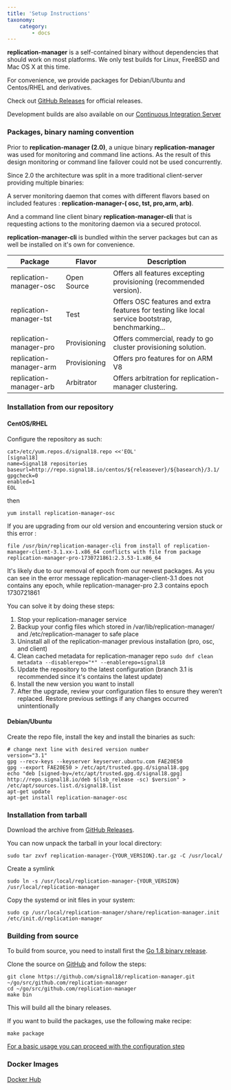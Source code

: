 ```yaml
---
title: 'Setup Instructions'
taxonomy:
    category:
        - docs
---
```


**replication-manager** is a self-contained binary without dependencies that should work on most platforms. We only test builds for Linux, FreeBSD and Mac OS X at this time.

For convenience, we provide packages for Debian/Ubuntu and Centos/RHEL and derivatives.

Check out [GitHub Releases](https://github.com/signal18/replication-manager/releases) for official releases.

Development builds are also available on our [Continuous Integration Server](http://ci.signal18.io/mrm/builds/tags/)

### Packages, binary naming convention

Prior to  **replication-manager (2.0)**, a unique binary **replication-manager** was used for monitoring and command line actions. As the result of this design monitoring or command line failover could not be used concurrently.   

Since 2.0 the architecture was split in a more traditional client-server providing multiple binaries:

A server monitoring daemon that comes with different flavors based on included features : **replication-manager-( osc, tst, pro,arm, arb)**.

And a command line client binary **replication-manager-cli** that is requesting actions to the monitoring daemon via a secured protocol.    

**replication-manager-cli** is bundled within the server packages but can as well be installed on it's own for convenience.   

| Package | Flavor       | Description |
| ---- | ------       | ----------- |
| replication-manager-osc | Open Source  | Offers all features excepting provisioning (recommended version). |
| replication-manager-tst | Test         | Offers OSC features and extra features for testing like local service bootstrap, benchmarking... |
| replication-manager-pro | Provisioning | Offers commercial, ready to go cluster provisioning solution. |   
| replication-manager-arm | Provisioning | Offers pro features for on ARM V8  |
| replication-manager-arb | Arbitrator  | Offers arbitration for replication-manager clustering. |

### Installation from our repository

#### CentOS/RHEL

Configure the repository as such:

```
cat>/etc/yum.repos.d/signal18.repo <<'EOL'
[signal18]
name=Signal18 repositories
baseurl=http://repo.signal18.io/centos/${releasever}/${basearch}/3.1/
gpgcheck=0
enabled=1
EOL
```
then

`yum install replication-manager-osc`

If you are upgrading from our old version and encountering version stuck or this error :
```
file /usr/bin/replication-manager-cli from install of replication-manager-client-3.1.xx-1.x86_64 conflicts with file from package replication-manager-pro-1730721861:2.3.53-1.x86_64
```
It's likely due to our removal of epoch from our newest packages.
As you can see in the error message replication-manager-client-3.1 does not contains any epoch, while replication-manager-pro 2.3 contains epoch 1730721861

You can solve it by doing these steps:
1. Stop your replication-manager service
2. Backup your config files which stored in /var/lib/replication-manager/ and /etc/replication-manager to safe place 
3. Uninstall all of the replication-manager previous installation (pro, osc, and client)
4. Clean cached metadata for replication-manager repo
`sudo dnf clean metadata --disablerepo="*" --enablerepo=signal18`
5. Update the repository to the latest configuration (branch 3.1 is recommended since it's contains the latest update)
6. Install the new version you want to install
7. After the upgrade, review your configuration files to ensure they weren’t replaced. Restore previous settings if any changes occurred unintentionally 

#### Debian/Ubuntu

Create the repo file, install the key and install the binaries as such:

```
# change next line with desired version number
version="3.1"
gpg --recv-keys --keyserver keyserver.ubuntu.com FAE20E50
gpg --export FAE20E50 > /etc/apt/trusted.gpg.d/signal18.gpg
echo "deb [signed-by=/etc/apt/trusted.gpg.d/signal18.gpg] http://repo.signal18.io/deb $(lsb_release -sc) $version" > /etc/apt/sources.list.d/signal18.list
apt-get update
apt-get install replication-manager-osc
```

### Installation from tarball

Download the archive from [GitHub Releases](https://github.com/signal18/replication-manager/releases).

You can now unpack the tarball in your local directory:

`sudo tar zxvf replication-manager-{YOUR_VERSION}.tar.gz -C /usr/local/`

Create a symlink

`sudo ln -s /usr/local/replication-manager-{YOUR_VERSION} /usr/local/replication-manager`

Copy the systemd or init files in your system:

`sudo cp /usr/local/replication-manager/share/replication-manager.init /etc/init.d/replication-manager`

### Building from source

To build from source, you need to install first the [Go 1.8 binary release](https://golang.org/dl/).

Clone the source on [GitHub](https://github.com/signal18/replication-manager) and follow the steps:
```
git clone https://github.com/signal18/replication-manager.git ~/go/src/github.com/replication-manager
cd ~/go/src/github.com/replication-manager
make bin
```

This will build all the binary releases.

If you want to build the packages, use the following make recipe:
```
make package
```

[For a basic usage you can proceed with the configuration step](/installation/configuration)


### Docker Images

[Docker Hub](https://hub.docker.com/r/signal18/replication-manager/)
